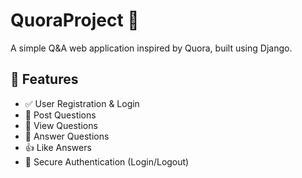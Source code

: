 # QuoraProject 🧠

A simple Q&A web application inspired by Quora, built using Django.

## 🔧 Features

- ✅ User Registration & Login
- 📝 Post Questions
- 👀 View Questions
- 💬 Answer Questions
- 👍 Like Answers
- 🔐 Secure Authentication (Login/Logout)

